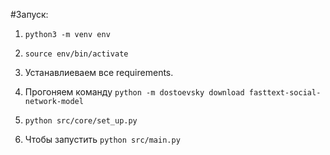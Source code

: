 #Запуск:



1. `python3 -m venv env`

2. `source env/bin/activate`
3. Устанавлиеваем все requirements.

4. Прогоняем команду `python -m dostoevsky download fasttext-social-network-model`

5. `python src/core/set_up.py`
6. Чтобы запустить `python src/main.py`